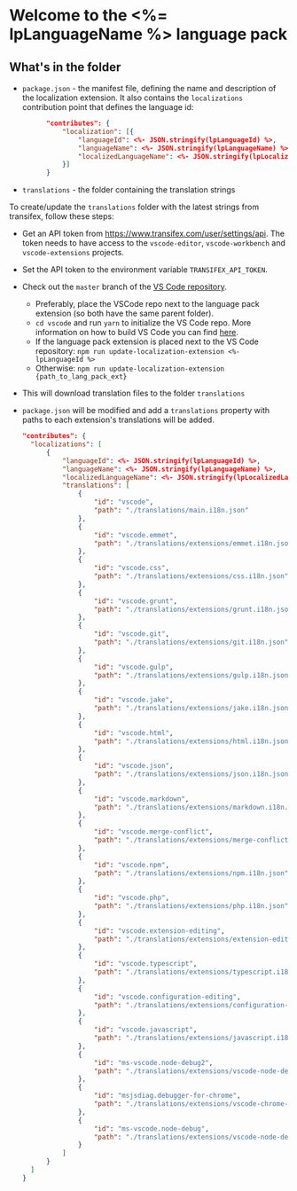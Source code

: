 # Welcome to the <%= lpLanguageName %> language pack

## What's in the folder

* `package.json` - the manifest file, defining the name and description of the localization extension. It also contains the `localizations` contribution point that defines the language id:

  ```json
        "contributes": {
            "localization": [{
                "languageId": <%- JSON.stringify(lpLanguageId) %>,
                "languageName": <%- JSON.stringify(lpLanguageName) %>,
                "localizedLanguageName": <%- JSON.stringify(lpLocalizedLanguageName) %>
            }]
        }
  ```

* `translations` - the folder containing the translation strings

To create/update the `translations` folder with the latest strings from transifex, follow these steps:

* Get an API token from https://www.transifex.com/user/settings/api. The token needs to have access to the `vscode-editor`, `vscode-workbench` and `vscode-extensions` projects.
* Set the API token to the environment variable `TRANSIFEX_API_TOKEN`.
* Check out the `master` branch of the [VS Code repository](https://github.com/Microsoft/vscode).
  * Preferably, place the VSCode repo next to the language pack extension (so both have the same parent folder).
  * `cd vscode` and run `yarn` to initialize the VS Code repo. More information on how to build VS Code you can find [here](https://github.com/Microsoft/vscode/wiki/How-to-Contribute).
  * If the language pack extension is placed next to the VS Code repository: `npm run update-localization-extension <%- lpLanguageId %>`
  * Otherwise: `npm run update-localization-extension {path_to_lang_pack_ext}`
* This will download translation files to the folder `translations`
* `package.json` will be modified and add a `translations` property with paths to each extension's translations will be added.

  ```json
  "contributes": {
    "localizations": [
        {
            "languageId": <%- JSON.stringify(lpLanguageId) %>,
            "languageName": <%- JSON.stringify(lpLanguageName) %>,
            "localizedLanguageName": <%- JSON.stringify(lpLocalizedLanguageName) %>,
            "translations": [
                {
                    "id": "vscode",
                    "path": "./translations/main.i18n.json"
                },
                {
                    "id": "vscode.emmet",
                    "path": "./translations/extensions/emmet.i18n.json"
                },
                {
                    "id": "vscode.css",
                    "path": "./translations/extensions/css.i18n.json"
                },
                {
                    "id": "vscode.grunt",
                    "path": "./translations/extensions/grunt.i18n.json"
                },
                {
                    "id": "vscode.git",
                    "path": "./translations/extensions/git.i18n.json"
                },
                {
                    "id": "vscode.gulp",
                    "path": "./translations/extensions/gulp.i18n.json"
                },
                {
                    "id": "vscode.jake",
                    "path": "./translations/extensions/jake.i18n.json"
                },
                {
                    "id": "vscode.html",
                    "path": "./translations/extensions/html.i18n.json"
                },
                {
                    "id": "vscode.json",
                    "path": "./translations/extensions/json.i18n.json"
                },
                {
                    "id": "vscode.markdown",
                    "path": "./translations/extensions/markdown.i18n.json"
                },
                {
                    "id": "vscode.merge-conflict",
                    "path": "./translations/extensions/merge-conflict.i18n.json"
                },
                {
                    "id": "vscode.npm",
                    "path": "./translations/extensions/npm.i18n.json"
                },
                {
                    "id": "vscode.php",
                    "path": "./translations/extensions/php.i18n.json"
                },
                {
                    "id": "vscode.extension-editing",
                    "path": "./translations/extensions/extension-editing.i18n.json"
                },
                {
                    "id": "vscode.typescript",
                    "path": "./translations/extensions/typescript.i18n.json"
                },
                {
                    "id": "vscode.configuration-editing",
                    "path": "./translations/extensions/configuration-editing.i18n.json"
                },
                {
                    "id": "vscode.javascript",
                    "path": "./translations/extensions/javascript.i18n.json"
                },
                {
                    "id": "ms-vscode.node-debug2",
                    "path": "./translations/extensions/vscode-node-debug2.i18n.json"
                },
                {
                    "id": "msjsdiag.debugger-for-chrome",
                    "path": "./translations/extensions/vscode-chrome-debug.i18n.json"
                },
                {
                    "id": "ms-vscode.node-debug",
                    "path": "./translations/extensions/vscode-node-debug.i18n.json"
                }
            ]
        }
    ]
  }
  ```
